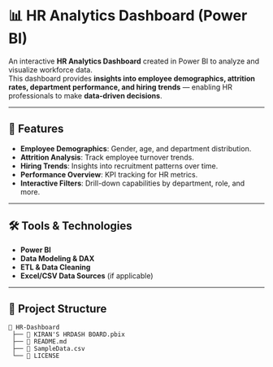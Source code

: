 # 📊 HR Analytics Dashboard (Power BI)

An interactive **HR Analytics Dashboard** created in Power BI to analyze and visualize workforce data.  
This dashboard provides **insights into employee demographics, attrition rates, department performance, and hiring trends** — enabling HR professionals to make **data-driven decisions**.

---

## 📌 Features
- **Employee Demographics**: Gender, age, and department distribution.
- **Attrition Analysis**: Track employee turnover trends.
- **Hiring Trends**: Insights into recruitment patterns over time.
- **Performance Overview**: KPI tracking for HR metrics.
- **Interactive Filters**: Drill-down capabilities by department, role, and more.

---

## 🛠 Tools & Technologies
- **Power BI**
- **Data Modeling & DAX**
- **ETL & Data Cleaning**
- **Excel/CSV Data Sources** (if applicable)

---

## 📂 Project Structure
```plaintext
📁 HR-Dashboard
 ├── 📄 KIRAN'S HRDASH BOARD.pbix   
 ├── 📄 README.md                   
 ├── 📄 SampleData.csv              
 └── 📄 LICENSE                     


